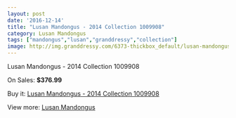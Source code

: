 ```yaml
---
layout: post
date: '2016-12-14'
title: "Lusan Mandongus - 2014 Collection 1009908"
category: Lusan Mandongus
tags: ["mandongus","lusan","granddressy","collection"]
image: http://img.granddressy.com/6373-thickbox_default/lusan-mandongus-2014-collection-1009908.jpg
---
```

Lusan Mandongus - 2014 Collection 1009908

On Sales: **$376.99**
<a href="https://www.granddressy.com/en/lusan-mandongus/5673-lusan-mandongus-2014-collection-1009908.html"><amp-img layout="responsive" width="600" height="600" src="//img.granddressy.com/6373-thickbox_default/lusan-mandongus-2014-collection-1009908.jpg" alt="Lusan Mandongus - 2014 Collection 1009908 0" /></a>

Buy it: [Lusan Mandongus - 2014 Collection 1009908](https://www.granddressy.com/en/lusan-mandongus/5673-lusan-mandongus-2014-collection-1009908.html "Lusan Mandongus - 2014 Collection 1009908")

View more: [Lusan Mandongus](https://www.granddressy.com/en/31-lusan-mandongus "Lusan Mandongus")